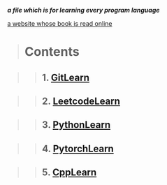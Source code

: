 ***a file which is for learning every program language***

[a website whose book is read online](https://www.bookstack.cn/)

> # Contents

> > ## 1. [GitLearn](./GitLearn)

> > ## 2. [LeetcodeLearn](./LeetcodeLearn)

> > ## 3. [PythonLearn](./PythonLearn)

> > ## 4. [PytorchLearn](./PytorchLearn)

> > ## 5. [CppLearn](./CppLearn)
